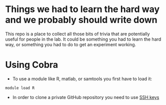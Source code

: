 Things we had to learn the hard way and we probably should write down
=======================
This repo is a place to collect all those bits of trivia that are potentially useful for people in the lab. It could be something you had to learn the hard way, or something you had to do to get an experiment working.  

**Using Cobra**  
=====================
*  To use a module like R, matlab, or samtools you first have to load it:
```
module load R
```  
*  In order to clone a private GitHub repository you need to use [SSH keys](https://help.github.com/articles/generating-ssh-keys)  
